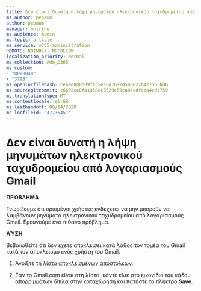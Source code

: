 ```yaml
---
title: Δεν είναι δυνατή η λήψη μηνυμάτων ηλεκτρονικού ταχυδρομείου από λογαριασμούς Gmail
ms.author: pebaum
author: pebaum
manager: mnirkhe
ms.audience: Admin
ms.topic: article
ms.service: o365-administration
ROBOTS: NOINDEX, NOFOLLOW
localization_priority: Normal
ms.collection: Adm_O365
ms.custom:
- "8000048"
- "3798"
ms.openlocfilehash: ceaad0d8d09ffc5e16d7692d566627b4275638d6
ms.sourcegitcommit: c6692ce0fa1358ec3529e59ca0ecdfdea4cdc759
ms.translationtype: MT
ms.contentlocale: el-GR
ms.lasthandoff: 09/14/2020
ms.locfileid: "47735451"
---
```

# <a name="unable-to-receive-email-from-gmail-accounts"></a>Δεν είναι δυνατή η λήψη μηνυμάτων ηλεκτρονικού ταχυδρομείου από λογαριασμούς Gmail

**ΠΡΌΒΛΗΜΑ**

Γνωρίζουμε ότι ορισμένοι χρήστες ενδέχεται να μην μπορούν να λαμβάνουν μηνύματα ηλεκτρονικού ταχυδρομείου από λογαριασμούς Gmail. Ερευνούμε ένα πιθανό πρόβλημα.

**ΛΎΣΗ**

Βεβαιωθείτε ότι δεν έχετε αποκλείσει κατά λάθος τον τομέα του Gmail κατά τον αποκλεισμό ενός χρήστη του Gmail.

1. Ανοίξτε τη [λίστα αποκλεισμένων αποστολέων](https://go.microsoft.com/fwlink/?linkid=2121010).

2. Εάν το Gmail.com είναι στη λίστα, κάντε κλικ στο εικονίδιο του κάδου απορριμμάτων δίπλα στην καταχώρηση και πατήστε το πλήκτρο **Save**.
